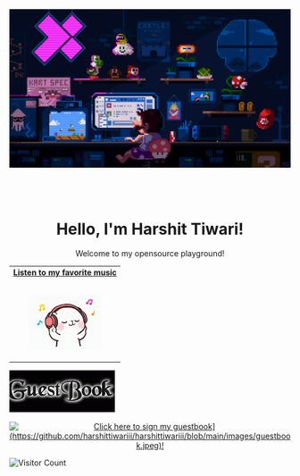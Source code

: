 ﻿<!-- "Hero" Header -->
<div align="center">
  <img src="https://github.com/harshittiwariii/harshittiwariii/blob/main/images/Header.gif" style="max-width: 100%;" alt="Welcome to my Github Profile" />
  <br />
  <br />
  <br />
  <br />
  <h1 style="animation: fadeIn 1.5s ease-out;"> Hello, I'm Harshit Tiwari!</h1>
  <p style="animation: fadeIn 1.5s ease-out;">Welcome to my opensource playground! </p>
</div>

<!-- Social -->
<table width="100%" align="center">

<td align="center">
<a href="https://www.youtube.com/watch?v=XG6aRxkcr9c">
<strong>Listen to my favorite music</strong>
<br />
<br />

<p>
<img height="100" alt="Music" src="https://github.com/harshittiwariii/harshittiwariii/blob/main/images/music.gif"> 
</a>
</p>

</td>
</tr>
</table>

<div align="left">
<a href="https://github.com/harshittiwariii/your-repo/issues/1#issuecomment-new"><img src="https://github.com/harshittiwariii/harshittiwariii/blob/main/images/guestbook.jpeg"></a> 
</div>

<!-- Guestbook -->
<p align="center">
  <a href="[https://gist.github.com/traumverloren/<HASH>](https://gist.github.com/harshittiwariii/a4f04f5e1c8e3e9ddc75de6b01a7da21)">
    <img src="[<YOUR IMAGE PATH GOES HERE!>" alt="Click here to sign my guestbook](https://github.com/harshittiwariii/harshittiwariii/blob/main/images/guestbook.jpeg)!">
  </a>
</p>
<!-- /Guestbook -->

<!-- Footer -->


![Visitor Count](https://profile-counter.glitch.me/harshittiwariii/count.svg)

</div>
